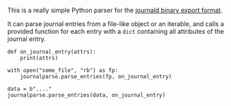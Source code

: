 This is a really simple Python parser for the [journald binary export format](http://www.freedesktop.org/wiki/Software/systemd/export/).

It can parse journal entries from a file-like object or an iterable, and calls a provided function for each entry with a `dict` containing all attributes of the journal entry.

    def on_journal_entry(attrs):
        print(attrs)

    with open("some_file", "rb") as fp:
        journalparse.parse_entries(fp, on_journal_entry)

    data = b"...."
    journalparse.parse_entries(data, on_journal_entry)

